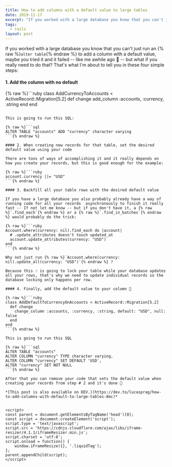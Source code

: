 ```yaml
---
title: How to add columns with a default value to large tables
date: 2019-11-17
excerpt: "If you worked with a large database you know that you can't just run an alter table to add a column with a default value, maybe you tried it and it failed -- like me awhile ago \U0001F915 -- but what if you really need to do that? That's what I'm about to tell you in these four simple steps."
tags:
  - rails
layout: post
---
```




If you worked with a large database you know that you can't just run an {% raw %}`alter table`{% endraw %} to add a column with a default value, maybe you tried it and it failed -- like me awhile ago 🤕 --  but what if you really need to do that? That's what I'm about to tell you in these four simple steps:

#### 1. Add the column with no default

{% raw %}```ruby
class AddCurrencyToAccounts < ActiveRecord::Migration[5.2]
  def change
    add_column :accounts, :currency, :string
  end
end
```{% endraw %}

This is going to run this SQL:

{% raw %}```sql
ALTER TABLE "accounts" ADD "currency" character varying
```{% endraw %}

#### 2. When creating new records for that table, set the desired default value using your code

There are tons of ways of accomplishing it and it really depends on how you create your records, but this is good enough for the example:

{% raw %}```ruby
account.currency ||= "USD"
```{% endraw %}

#### 3. Backfill all your table rows with the desired default value

If you have a large database you also probably already have a way of running code for all your records  asynchronously to finish it really fast -- If not let me know -- but if you don't have it, a {% raw %}`.find_each`{% endraw %} or a {% raw %}`.find_in_batches`{% endraw %} would probably do the trick:

{% raw %}```ruby
Account.where(currency: nil).find_each do |account|
  # .update_attributes doesn't touch updated_at
  account.update_attributes(currency: "USD")
end
```{% endraw %}

Why not just run {% raw %}`Account.where(currency: nil).update_all(currency: "USD")`{% endraw %} ?

Because this ☝️ is going to lock your table while your database updates all your rows, that's why we need to update individual records so the database locking only happens per row.

#### 4. Finally, add the default value to your column 🎉

{% raw %}```ruby
class AddDefaultToCurrencyOnAccounts < ActiveRecord::Migration[5.2]
  def change
    change_column :accounts, :currency, :string, default: "USD", null: false
  end
end
```{% endraw %}

This is going to run this SQL

{% raw %}```sql
ALTER TABLE "accounts"
ALTER COLUMN "currency" TYPE character varying,
ALTER COLUMN "currency" SET DEFAULT 'USD',
ALTER "currency" SET NOT NULL
```{% endraw %}

After that you can remove your code that sets the default value when creating your records from step # 2 and it's done 🎉

*[This post is also available on DEV.](https://dev.to/lucasprag/how-to-add-columns-with-default-to-large-tables-8mc)*


<script>
const parent = document.getElementsByTagName('head')[0];
const script = document.createElement('script');
script.type = 'text/javascript';
script.src = 'https://cdnjs.cloudflare.com/ajax/libs/iframe-resizer/4.1.1/iframeResizer.min.js';
script.charset = 'utf-8';
script.onload = function() {
    window.iFrameResize({}, '.liquidTag');
};
parent.appendChild(script);
</script>
